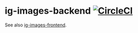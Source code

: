 # ig-images-backend [![CircleCI](https://circleci.com/gh/Financial-Times/ig-images-backend.svg?style=svg)](https://circleci.com/gh/Financial-Times/ig-images-backend)

See also [ig-images-frontend](https://github.com/Financial-Times/ig-images-frontend).
